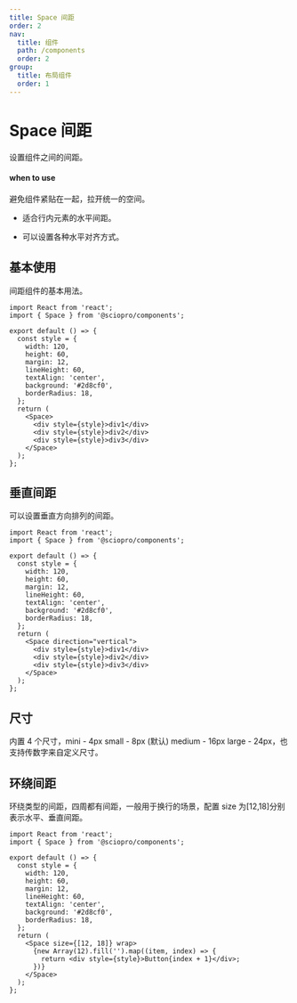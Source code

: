 ```yaml
---
title: Space 间距
order: 2
nav:
  title: 组件
  path: /components
  order: 2
group:
  title: 布局组件
  order: 1
---
```


# Space 间距

设置组件之间的间距。

#### when to use

<Alert type="info">
  避免组件紧贴在一起，拉开统一的空间。

- 适合行内元素的水平间距。

- 可以设置各种水平对齐方式。

</Alert>

## 基本使用

间距组件的基本用法。

```tsx
import React from 'react';
import { Space } from '@sciopro/components';

export default () => {
  const style = {
    width: 120,
    height: 60,
    margin: 12,
    lineHeight: 60,
    textAlign: 'center',
    background: '#2d8cf0',
    borderRadius: 18,
  };
  return (
    <Space>
      <div style={style}>div1</div>
      <div style={style}>div2</div>
      <div style={style}>div3</div>
    </Space>
  );
};
```

## 垂直间距

<Alert type="info">
  可以设置垂直方向排列的间距。
</Alert>

```tsx
import React from 'react';
import { Space } from '@sciopro/components';

export default () => {
  const style = {
    width: 120,
    height: 60,
    margin: 12,
    lineHeight: 60,
    textAlign: 'center',
    background: '#2d8cf0',
    borderRadius: 18,
  };
  return (
    <Space direction="vertical">
      <div style={style}>div1</div>
      <div style={style}>div2</div>
      <div style={style}>div3</div>
    </Space>
  );
};
```

## 尺寸

<Alert type="info">
  内置 4 个尺寸，mini - 4px small - 8px (默认) medium - 16px large - 24px，也支持传数字来自定义尺寸。
</Alert>

<!--
```tsx
import React, { useState } from 'react';
import { Space, Button, Radio, RadioGroup } from '@sciopro/components';

export default () => {
  const [size, setSize] = useState<'mini' | 'small' | 'medium' | 'large'>('small');

  const onChange = (val: { children: 'mini' | 'small' | 'medium' | 'large' }) => {
    setSize(val.children);
    console.log(size);
  };

  return (
    <>
      <RadioGroup value={1} onChange={onChange}>
        <Radio>mini</Radio>
        <Radio>small</Radio>
        <Radio>medium</Radio>
        <Radio>large</Radio>
      </RadioGroup>
      <br />
      <Space size={size}>
        <Button>Button1</Button>
        <Button>Button2</Button>
        <Button>Button3</Button>
      </Space>
    </>
  );
};
```

## Align

There are 4 built-in alignment methods, namely start center end baseline, and the default is center in horizontal mode.

```tsx
import React, { useState } from 'react';
import { Space, Button, Radio, RadioGroup } from '@sciopro/components';

export default () => {
  const [align, setAlign] = useState('small');

  const onChange = (val) => {
    setAlign(val.children);
    console.log(align);
  };

  return (
    <>
      <RadioGroup value={1} onChange={onChange}>
        <Radio>start</Radio>
        <Radio>center</Radio>
        <Radio>end</Radio>
        <Radio>baseline</Radio>
      </RadioGroup>
      <br />
      <div style={{ height: 200, width: '100%' }}>
        <Space align={align}>
          <Button>Button1</Button>
          <Button>Button2</Button>
          <Button style={{ padding: 48 }}>Button3</Button>
        </Space>
      </div>
    </>
  );
};
``` -->

## 环绕间距

<Alert type="info">
  环绕类型的间距，四周都有间距，一般用于换行的场景，配置 size 为[12,18]分别表示水平、垂直间距。
</Alert>

```tsx
import React from 'react';
import { Space } from '@sciopro/components';

export default () => {
  const style = {
    width: 120,
    height: 60,
    margin: 12,
    lineHeight: 60,
    textAlign: 'center',
    background: '#2d8cf0',
    borderRadius: 18,
  };
  return (
    <Space size={[12, 18]} wrap>
      {new Array(12).fill('').map((item, index) => {
        return <div style={style}>Button{index + 1}</div>;
      })}
    </Space>
  );
};
```

<API />
